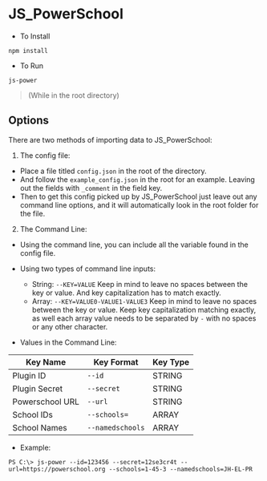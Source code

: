 # JS_PowerSchool

* To Install

`npm install`

* To Run

`js-power`

> (While in the root directory)

## Options

There are two methods of importing data to JS_PowerSchool:

1) The config file:
  - Place a file titled `config.json` in the root of the directory.
  - And follow the `example_config.json` in the root for an example. Leaving out the fields with `_comment` in the field key.
  - Then to get this config picked up by JS_PowerSchool just leave out any command line options, and it will automatically look in the root folder for the file.

2) The Command Line:
  - Using the command line, you can include all the variable found in the config file.
  - Using two types of command line inputs:
    * String: `--KEY=VALUE` Keep in mind to leave no spaces between the key or value. And key capitalization has to match exactly.
    * Array: `--KEY=VALUE0-VALUE1-VALUE3` Keep in mind to leave no spaces between the key or value. Keep key capitalization matching exactly, as well each array value needs to be separated by `-` with no spaces or any other character.

  - Values in the Command Line:

| Key Name | Key Format | Key Type |
| --- | --- | --- |
| Plugin ID | `--id` | STRING |
| Plugin Secret | `--secret` | STRING |
| Powerschool URL | `--url` | STRING |
| School IDs | `--schools=` | ARRAY |
| School Names | `--namedschools` | ARRAY |

 - Example:

````
PS C:\> js-power --id=123456 --secret=12se3cr4t --url=https://powerschool.org --schools=1-45-3 --namedschools=JH-EL-PR
````
